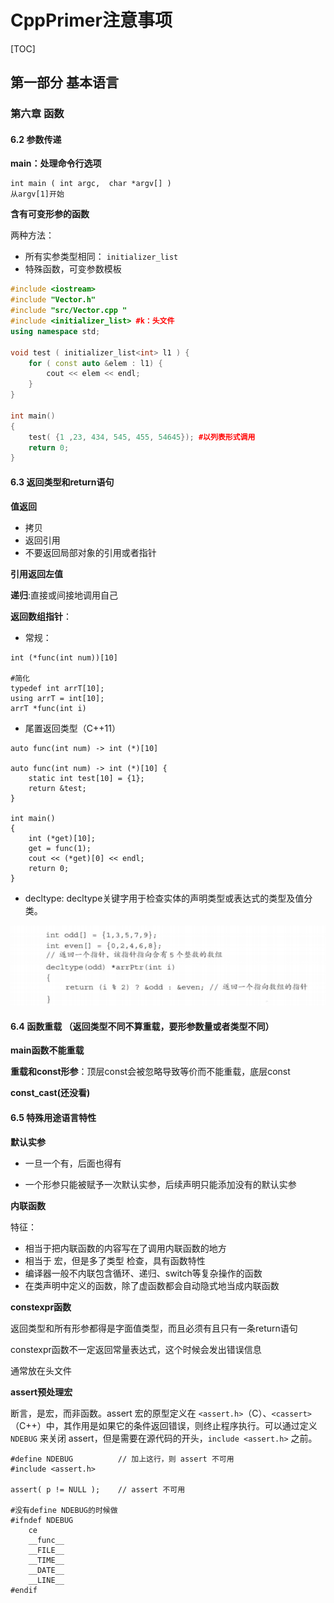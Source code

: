 # CppPrimer注意事项

[TOC]

## 第一部分 基本语言

### 第六章 函数

#### 6.2 参数传递

**main：处理命令行选项**

```
int main ( int argc,  char *argv[] )
从argv[1]开始
```

**含有可变形参的函数**

两种方法： 

* 所有实参类型相同： `initializer_list`
* 特殊函数，可变参数模板

```c++
#include <iostream>
#include "Vector.h"
#include "src/Vector.cpp "
#include <initializer_list> #k：头文件
using namespace std;

void test ( initializer_list<int> l1 ) {
    for ( const auto &elem : l1) {
        cout << elem << endl;
    }
}

int main()
{
    test( {1 ,23, 434, 545, 455, 54645}); #以列表形式调用
    return 0;
}
```

#### 6.3 返回类型和return语句

**值返回**

* 拷贝
* 返回引用
* 不要返回局部对象的引用或者指针

**引用返回左值**

**递归**:直接或间接地调用自己

**返回数组指针**：

* 常规：

```
int (*func(int num))[10]

#简化
typedef int arrT[10];
using arrT = int[10];
arrT *func(int i)
```

* 尾置返回类型（C++11）

```
auto func(int num) -> int (*)[10]

auto func(int num) -> int (*)[10] {
    static int test[10] = {1};
    return &test;
}

int main()
{
    int (*get)[10];
    get = func(1);
    cout << (*get)[0] << endl;
    return 0;
}
```

* decltype: decltype关键字用于检查实体的声明类型或表达式的类型及值分类。

![image-20210807145342666](CppPrimer注意事项.assets/image-20210807145342666.png)

#### 6.4 函数重载 （返回类型不同不算重载，要形参数量或者类型不同）

**main函数不能重载**

**重载和const形参**：顶层const会被忽略导致等价而不能重载，底层const

**const_cast(还没看)**

#### 6.5 特殊用途语言特性

**默认实参**

* 一旦一个有，后面也得有

* 一个形参只能被赋予一次默认实参，后续声明只能添加没有的默认实参

**内联函数**

特征：

* 相当于把内联函数的内容写在了调用内联函数的地方
* 相当于 宏，但是多了类型 检查，具有函数特性
* 编译器一般不内联包含循环、递归、switch等复杂操作的函数
* 在类声明中定义的函数，除了虚函数都会自动隐式地当成内联函数

**constexpr函数**

返回类型和所有形参都得是字面值类型，而且必须有且只有一条return语句

constexpr函数不一定返回常量表达式，这个时候会发出错误信息

通常放在头文件

**assert预处理宏**

断言，是宏，而非函数。assert 宏的原型定义在 `<assert.h>`（C）、`<cassert>`（C++）中，其作用是如果它的条件返回错误，则终止程序执行。可以通过定义 `NDEBUG` 来关闭 assert，但是需要在源代码的开头，`include <assert.h>` 之前。

```
#define NDEBUG          // 加上这行，则 assert 不可用
#include <assert.h>

assert( p != NULL );    // assert 不可用

#没有define NDEBUG的时候做
#ifndef NDEBUG
	ce
	__func__
	__FILE__
	__TIME__
	__DATE__
	__LINE__
#endif
```

